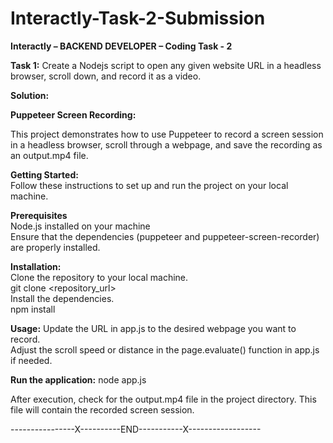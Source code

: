 # Interactly-Task-2-Submission  
**Interactly – BACKEND DEVELOPER – Coding Task - 2**  
  
**Task 1:** Create a Nodejs script to open any given website URL in a headless browser, scroll down, and record it as a video.  
  
**Solution:**  
   
**Puppeteer Screen Recording:**  
  
This project demonstrates how to use Puppeteer to record a screen session in a headless browser, scroll through a webpage, and save the recording as an output.mp4 file.  
  
**Getting Started:**  
Follow these instructions to set up and run the project on your local machine.  

**Prerequisites**  
Node.js installed on your machine  
Ensure that the dependencies (puppeteer and puppeteer-screen-recorder) are properly installed.  

**Installation:**  
Clone the repository to your local machine.  
git clone <repository_url>  
Install the dependencies.  
npm install  
  
**Usage:**
Update the URL in app.js to the desired webpage you want to record.  
Adjust the scroll speed or distance in the page.evaluate() function in app.js if needed.  
  
**Run the application:**
node app.js

After execution, check for the output.mp4 file in the project directory. This file will contain the recorded screen session.  
  
----------------X----------END-----------X------------------
